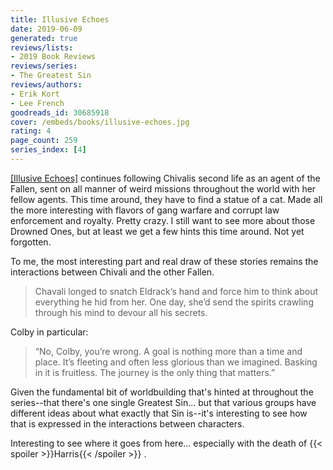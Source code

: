 ```yaml
---
title: Illusive Echoes
date: 2019-06-09
generated: true
reviews/lists:
- 2019 Book Reviews
reviews/series:
- The Greatest Sin
reviews/authors:
- Erik Kort
- Lee French
goodreads_id: 30685918
cover: /embeds/books/illusive-echoes.jpg
rating: 4
page_count: 259
series_index: [4]
---
```

[[Illusive Echoes]]() continues following Chivalis second life as an agent of the Fallen, sent on all manner of weird missions throughout the world with her fellow agents. This time around, they have to find a statue of a cat. Made all the more interesting with flavors of gang warfare and corrupt law enforcement and royalty. Pretty crazy. I still want to see more about those Drowned Ones, but at least we get a few hints this time around. Not yet forgotten.  

To me, the most interesting part and real draw of these stories remains the interactions between Chivali and the other Fallen.  

<!--more-->

> Chavali longed to snatch Eldrack’s hand and force him to think about everything he hid from her. One day, she’d send the spirits crawling through his mind to devour all his secrets.

Colby in particular:  

> “No, Colby, you’re wrong. A goal is nothing more than a time and place. It’s fleeting and often less glorious than we imagined. Basking in it is fruitless. The journey is the only thing that matters.”

Given the fundamental bit of worldbuilding that's hinted at throughout the series--that there's one single Greatest Sin... but that various groups have different ideas about what exactly that Sin is--it's interesting to see how that is expressed in the interactions between characters.  

Interesting to see where it goes from here... especially with the death of {{< spoiler >}}Harris{{< /spoiler >}}  .